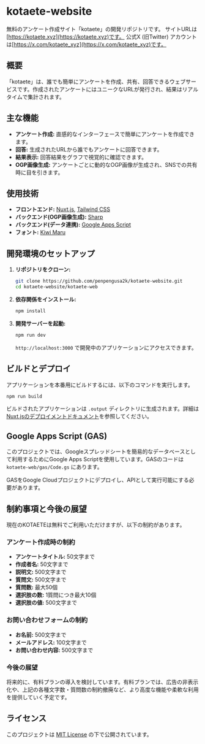 # kotaete-website

無料のアンケート作成サイト「kotaete」の開発リポジトリです。
サイトURLは[https://kotaete.xyz](https://kotaete.xyz)です。
公式X (旧Twitter) アカウントは[https://x.com/kotaete_xyz](https://x.com/kotaete_xyz)です。

## 概要

「kotaete」は、誰でも簡単にアンケートを作成、共有、回答できるウェブサービスです。作成されたアンケートにはユニークなURLが発行され、結果はリアルタイムで集計されます。

## 主な機能

*   **アンケート作成:** 直感的なインターフェースで簡単にアンケートを作成できます。
*   **回答:** 生成されたURLから誰でもアンケートに回答できます。
*   **結果表示:** 回答結果をグラフで視覚的に確認できます。
*   **OGP画像生成:** アンケートごとに動的なOGP画像が生成され、SNSでの共有時に目を引きます。

## 使用技術

*   **フロントエンド:** [Nuxt.js](https://nuxt.com/), [Tailwind CSS](https://tailwindcss.com/)
*   **バックエンド(OGP画像生成):** [Sharp](https://sharp.pixelplumbing.com/)
*   **バックエンド(データ連携):** [Google Apps Script](https://developers.google.com/apps-script)
*   **フォント:** [Kiwi Maru](https://fonts.google.com/specimen/Kiwi+Maru)

## 開発環境のセットアップ

1.  **リポジトリをクローン:**
    ```bash
    git clone https://github.com/penpengusa2k/kotaete-website.git
    cd kotaete-website/kotaete-web
    ```

2.  **依存関係をインストール:**
    ```bash
    npm install
    ```

3.  **開発サーバーを起動:**
    ```bash
    npm run dev
    ```
    `http://localhost:3000` で開発中のアプリケーションにアクセスできます。

## ビルドとデプロイ

アプリケーションを本番用にビルドするには、以下のコマンドを実行します。

```bash
npm run build
```

ビルドされたアプリケーションは `.output` ディレクトリに生成されます。詳細は[Nuxt.jsのデプロイメントドキュメント](https://nuxt.com/docs/getting-started/deployment)を参照してください。

## Google Apps Script (GAS)

このプロジェクトでは、Googleスプレッドシートを簡易的なデータベースとして利用するためにGoogle Apps Scriptを使用しています。GASのコードは `kotaete-web/gas/Code.gs` にあります。

GASをGoogle Cloudプロジェクトにデプロイし、APIとして実行可能にする必要があります。

## 制約事項と今後の展望

現在のKOTAETEは無料でご利用いただけますが、以下の制約があります。

### アンケート作成時の制約

*   **アンケートタイトル:** 50文字まで
*   **作成者名:** 50文字まで
*   **説明文:** 500文字まで
*   **質問文:** 500文字まで
*   **質問数:** 最大50個
*   **選択肢の数:** 1質問につき最大10個
*   **選択肢の値:** 500文字まで

### お問い合わせフォームの制約

*   **お名前:** 500文字まで
*   **メールアドレス:** 100文字まで
*   **お問い合わせ内容:** 500文字まで

### 今後の展望

将来的に、有料プランの導入を検討しています。有料プランでは、広告の非表示化や、上記の各種文字数・質問数の制約撤廃など、より高度な機能や柔軟な利用を提供していく予定です。

## ライセンス

このプロジェクトは [MIT License](LICENSE) の下で公開されています。